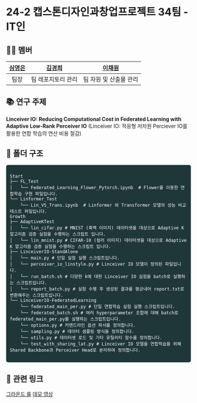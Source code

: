 # 24-2 캡스톤디자인과창업프로젝트 34팀 - IT인

## 👩‍💻 멤버

|[심영은](https://github.com/yeongeunshim)|[김경희](https://github.com/kyungh2e2e)|[이채원](https://github.com/chae-jpg)|
|:--:|:--:|:--:|
|팀장|팀 레포지토리 관리|팀 자원 및 산출물 관리|


## 📚 연구 주제

**Linceiver IO: Reducing Computational Cost in
Federated Learning with Adaptive Low-Rank
Perceiver IO** (Linceiver IO: 적응형 저차원 Perciever IO를 활용한 연합 학습의 연산 비용 절감)

## 📁 폴더 구조

<pre style="background-color: #1F3737; padding: 10px; border-radius: 5px; color: #ffffff;">
<code>
Start
├── FL_Test
│   └── Federated_Learning_Flower_Pytorch.ipynb  # Flower를 이용한 연합학습 구현 파일입니다.
└── Linformer_Test
    └── Lin_VS_Trans.ipynb  # Linformer 와 Transformer 모델의 성능 비교 테스트 파일입니다.
Growth
├── AdaptiveKTest
│   └── lin_cifar.py # MNIST (흑백 이미지) 데이터셋을 대상으로 Adaptive K 알고리즘 검증 실험을 수행하는 스크립트 입니다.
│   └── lin_mnist.py # CIFAR-10 (컬러 이미지) 데이터셋을 대상으로 Adaptive K 알고리즘 검증 실험을 수행하는 스크립트 입니다.
├── LinceiverIO-StandAlone
│   └── main.py # 단일 실험 실행 스크립트입니다.
│   └── perceiver_io_linstyle.py # Linceiver IO 모델이 정의된 파일입니다.
│   └── run_batch.sh # 다양한 k에 대한 Linceiver IO 실험을 batch로 실행하는 스크립트입니다. 
│   └── report_batch.py # 실험 수행 후 생성된 결과를 평균내어 report.txt로 변환해주는 스크립트입니다.
└── LinceiverIO-FederatedLearning
    └── federated_main_per.py # 단일 연합학습 실험 실행 스크립트입니다.
    └── federated_batch.sh # 여러 hyperparameter 조합에 대해 batch로 federated_main_per.py를 실행하는 스크립트입니다.
    └── options.py # 커맨드라인 옵션 파서를 정의합니다.
    └── sampling.py # 데이터 샘플링 방식을 정의합니다.
    └── utils.py # 데이터셋 로드 및 기타 유틸리티 함수를 정의합니다.
    └── test_with_sharing_lat.py # Linceiver IO 모델을 연합학습을 위해 Shared Backbone과 Perceiver Head로 분리하여 정의합니다.
</code>
</pre>

## 🔗 관련 링크

[그라운드 룰](https://github.com/Capstone-IT-in/CapstoneDesignProject/blob/main/Ground_Rule.md)
[데모 영상](https://youtu.be/PSTCc0QR7L0?feature=shared)

